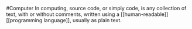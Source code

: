 #Computer 
In computing, source code, or simply code, is any collection of text, with or without comments, written using a [[human-readable]] [[programming language]], usually as plain text.